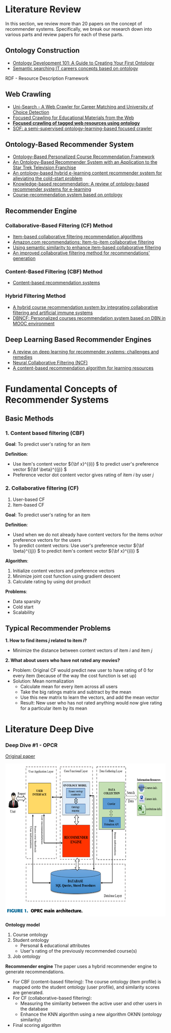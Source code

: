 # Literature Review

In this section, we review more than 20 papers on the concept of recommender systems. Specifically, we break our research down into various parts and review papers for each of these parts.

## Ontology Construction

- [Ontology Development 101: A Guide to Creating Your First Ontology](https://protege.stanford.edu/publications/ontology_development/ontology101.pdf)
- [Semantic searching IT careers concepts based on ontology](http://www.joams.com/uploadfile/2013/0426/20130426033427832.pdf)

RDF - Resource Description Framework

## Web Crawling
- [Uni-Search - A Web Crawler for Career Matching and University of Choice Detection](https://su-plus.strathmore.edu/handle/11071/4037)
- [Focused Crawling for Educational Materials from the Web](https://www.interscience.in/cgi/viewcontent.cgi?article=1020&context=ijcsi)
- **[Focused crawling of tagged web resources using ontology](https://www-sciencedirect-com.eproxy.lib.hku.hk/science/article/pii/S0045790612001759?via%3Dihub)**
- [SOF: a semi-supervised ontology-learning-based focused crawler](https://onlinelibrary.wiley.com/doi/abs/10.1002/cpe.2980)

## Ontology-Based Recommender System

- [Ontology-Based Personalized Course Recommendation Framework](https://ieeexplore.ieee.org/document/8587168)
- [An Ontology-Based Recommender System with an Application to the Star Trek Television Franchise](https://arxiv.org/abs/1808.00103)
- [An ontology-based hybrid e-learning content recommender system for alleviating the cold-start problem](https://link-springer-com.eproxy.lib.hku.hk/article/10.1007/s10639-021-10508-0)
- [Knowledge-based recommendation: A review of ontology-based recommender systems for e-learning](https://link.springer.com/article/10.1007/s10462-017-9539-5)
- [Course-recommendation system based on ontology](https://ieeexplore.ieee.org/document/6890767)

## Recommender Engine

### Collaborative-Based Filtering (CF) Method

- [Item-based collaborative filtering recommendation algorithms](https://dl.acm.org/doi/10.1145/371920.372071)
- [Amazon.com recommendations: Item-to-item collaborative filtering](https://ieeexplore.ieee.org/document/1167344)
- [Using semantic similarity to enhance item-based collaborative filtering](http://facweb.cs.depaul.edu/mobasher/research/papers/JM03.pdf)
- [An improved collaborative filtering method for recommendations' generation](https://ieeexplore.ieee.org/document/1401179)

### Content-Based Filtering (CBF) Method

- [Content-based recommendation systems](https://link.springer.com/chapter/10.1007/978-3-540-72079-9_10)

### Hybrid Filtering Method

- [A hybrid course recommendation system by integrating collaborative filtering and artificial immune systems](https://www.mdpi.com/1999-4893/9/3/47)
- [DBNCF: Personalized courses recommendation system based on DBN in MOOC environment](https://ieeexplore.ieee.org/document/8005400)

## Deep Learning Based Recommender Engines

- [A review on deep learning for recommender systems: challenges and remedies](https://daiwk.github.io/assets/Batmaz2018_Article_AReviewOnDeepLearningForRecomm.pdf)
- [Neural Collaborative Filtering (NCF)](https://arxiv.org/abs/1708.05031)
- [A content-based recommendation algorithm for learning resources](https://link.springer.com/article/10.1007/s00530-017-0539-8)

# Fundamental Concepts of Recommender Systems

## Basic Methods

### 1. Content based filtering (CBF)

  **Goal**: To predict user's rating for an item
  
  **Definition**:

  - Use item's content vector  ${\bf x}^{(i)} $ to predict user's preference vector  ${\bf \beta}^{(j)} $
  - Preference vector dot content vector gives rating of item $i$ by user $j$

### 2. Collaborative filtering (CF)

  1. User-based CF
  2. Item-based CF

  **Goal**: To predict user's rating for an item

  **Definition**:

  - Used when we do not already have content vectors for the items or/nor preference vectors for the users
  - To predict content vectors: Use user's preference vector  ${\bf \beta}^{(j)} $ to predict item's content vector  ${\bf x}^{(i)} $

  **Algorithm**:

  1. Initialize content vectors and preference vectors 
  2. Minimize joint cost function using gradient descent
  3. Calculate rating by using dot product

  **Problems**:
  - Data sparsity
  - Cold start
  - Scalability

## Typical Recommender Problems

**1. How to find items $j$ related to item $i$?**

- Minimize the distance between content vectors of item $i$ and item $j$

**2. What about users who have not rated any movies?**

- Problem: Original CF would predict new user to have rating of $0$ for every item (because of the way the cost function is set up)
- Solution: Mean normalization
  - Calculate mean for every item across all users
  - Take the big ratings matrix and subtract by the mean
  - Use this new matrix to learn the vectors, and add the mean vector
  - Result: New user who has not rated anything would now give rating for a particular item by its mean

# Literature Deep Dive

### Deep Dive #1 - OPCR

[Original paper](https://ieeexplore.ieee.org/document/8587168)

![OPCR main architecture](/screenshots/OPRC_main_architecture.png)

**Ontology model**

1. Course ontology
2. Student ontology
   - Personal & educational attributes
   - User's rating of the previously recommended course(s)
3. Job ontology

**Recommender engine**
The paper uses a hybrid recommender engine to generate recommendations.

- For CBF (content-based filtering):
  The course ontology (item profile) is mapped onto the student ontology (user profile), and similarity scores are generated.
- For CF (collaborative-based filtering):
  - Measuring the similarity between the active user and other users in the database
  - Enhance the KNN algorithm using a new algorithm OKNN (ontology similarity)
- Final scoring algorithm
